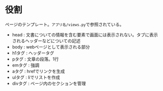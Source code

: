 # 役割
ページのテンプレート。`アプリ名/views.py`で参照されている。

- head : 文書についての情報を含む要素で画面には表示されない。タブに表示されるヘッダーなどについての記述
- body : webページとして表示される部分
- h1タグ : ヘッダータグ
- pタグ : 文章の段落。1行
- emタグ : 強調
- aタグ : hrefでリンクを生成
- ulタグ : liでリストを作成
- divタグ : ページ内のセクションを管理